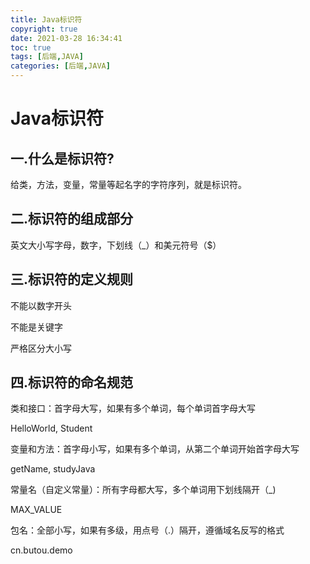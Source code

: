 ```yaml
---
title: Java标识符
copyright: true
date: 2021-03-28 16:34:41
toc: true
tags: [后端,JAVA]
categories: [后端,JAVA]
---
```


# Java标识符

<!-- more -->

## 一.什么是标识符?

给类，方法，变量，常量等起名字的字符序列，就是标识符。

## 二.标识符的组成部分

英文大小写字母，数字，下划线（_）和美元符号（$）

## 三.标识符的定义规则

不能以数字开头

不能是关键字

严格区分大小写

## 四.标识符的命名规范

类和接口：首字母大写，如果有多个单词，每个单词首字母大写

HelloWorld, Student

变量和方法：首字母小写，如果有多个单词，从第二个单词开始首字母大写

getName, studyJava

常量名（自定义常量）：所有字母都大写，多个单词用下划线隔开（_)

MAX_VALUE

包名：全部小写，如果有多级，用点号（.）隔开，遵循域名反写的格式

cn.butou.demo